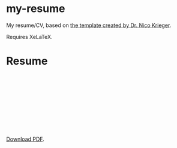 # my-resume
My resume/CV, based on [the template created by Dr. Nico Krieger](https://github.com/GiantMolecularCloud/my-resume).

Requires XeLaTeX.

# Resume
<object data="https://github.com/slashme/CV/raw/main/resume.pdf" type="application/pdf" width="700px" height="700px">
    <embed src="https://github.com/slashme/CV/raw/main/resume.pdf">
        <p><a href="https://github.com/slashme/CV/raw/main/resume.pdf">Download PDF</a>.</p>
    </embed>
</object>

